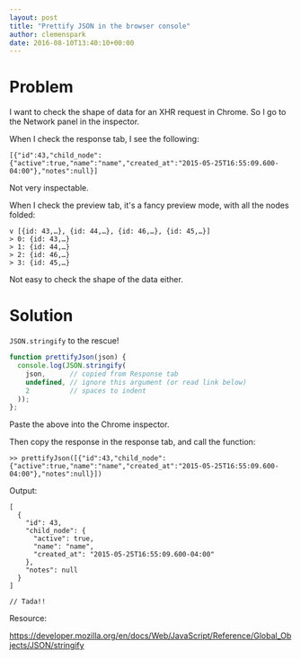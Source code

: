 ```yaml
---
layout: post
title: "Prettify JSON in the browser console"
author: clemenspark
date: 2016-08-10T13:40:10+00:00
---
```


Problem
===

I want to check the shape of data for an XHR request in Chrome.
So I go to the Network panel in the inspector.

When I check the response tab, I see the following:

```
[{"id":43,"child_node":{"active":true,"name":"name","created_at":"2015-05-25T16:55:09.600-04:00"},"notes":null}]
```

Not very inspectable.

When I check the preview tab, it's a fancy preview mode, with all the nodes folded:

```
v [{id: 43,…}, {id: 44,…}, {id: 46,…}, {id: 45,…}]
> 0: {id: 43,…}
> 1: {id: 44,…}
> 2: {id: 46,…}
> 3: {id: 45,…}
```

Not easy to check the shape of the data either.

Solution
===

`JSON.stringify` to the rescue!


```js
function prettifyJson(json) {
  console.log(JSON.stringify(
    json,      // copied from Response tab
    undefined, // ignore this argument (or read link below)
    2          // spaces to indent
  ));
};
```

Paste the above into the Chrome inspector.

Then copy the response in the response tab, and call the function:

```
>> prettifyJson([{"id":43,"child_node":{"active":true,"name":"name","created_at":"2015-05-25T16:55:09.600-04:00"},"notes":null}])
```

Output:

```
[
  {
    "id": 43,
    "child_node": {
      "active": true,
      "name": "name",
      "created_at": "2015-05-25T16:55:09.600-04:00"
    },
    "notes": null
  }
]

// Tada!!
```

Resource:

https://developer.mozilla.org/en/docs/Web/JavaScript/Reference/Global_Objects/JSON/stringify
